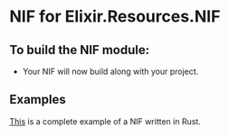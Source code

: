 # NIF for Elixir.Resources.NIF

## To build the NIF module:

- Your NIF will now build along with your project.

## Examples

[This](https://github.com/hansihe/NifIo) is a complete example of a NIF written in Rust.
